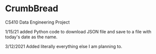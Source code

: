 # CrumbBread
CS410 Data Engineering Project

1/15/21 added Python code to download JSON file and save to a file with today's date as the name. 

3/12/2021 Added literally everything else I am planning to. 
